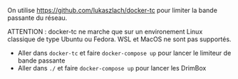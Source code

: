 On utilise https://github.com/lukaszlach/docker-tc pour limiter la bande passante du réseau.

ATTENTION : docker-tc ne marche que sur un environement Linux classique de type Ubuntu ou Fedora. WSL et MacOS ne sont pas supportés.

- Aller dans `docker-tc` et faire `docker-compose up` pour lancer le limiteur de bande passante
- Aller dans `./` et faire `docker-compose up` pour lancer les DrimBox   